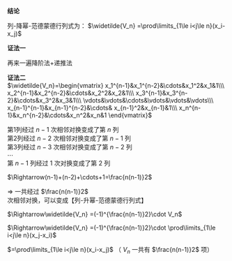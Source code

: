 **结论**    
    
列-降幂-范德蒙德行列式为： $\widetilde{V_n}    
=\prod\limits_{1\le i<j\le n}(x_i-x_j)$     
    
**证法一**    
    
再来一遍降阶法+递推法    
    
**证法二**    
 $\widetilde{V_n}=\begin{vmatrix}    
x_1^{n-1}&x_1^{n-2}&\cdots&x_1^2&x_1&1\\\     
x_2^{n-1}&x_2^{n-2}&\cdots&x_2^2&x_2&1\\\     
x_3^{n-1}&x_3^{n-2}&\cdots&x_3^2&x_3&1\\\     
\vdots&\vdots&\cdots&\vdots&\vdots&\vdots\\\     
x_{n-1}^{n-1}&x_{n-1}^{n-2}&\cdots&    
x_{n-1}^2&x_{n-1}&1\\\     
x_n^{n-1}&x_n^{n-2}&\cdots&x_n^2&x_n&1    
\end{vmatrix}$     
    
第1列经过 $n-1$ 次相邻对换变成了第 $n$ 列    
第2列经过 $n-2$ 次相邻对换变成了第 $n-1$ 列    
第3列经过 $n-3$ 次相邻对换变成了第 $n-2$ 列    
 $\cdots$     
第 $n-1$ 列经过 $1$ 次对换变成了第 $2$ 列    
    
 $\Rightarrow(n-1)+(n-2)+\cdots+1=\frac{n(n-1)}2$     
    
 $\Rightarrow$ 一共经过 $\frac{n(n-1)}2$ 次相邻对换，可以变成【列-升幂-范德蒙德行列式】    
    
 $\Rightarrow\widetilde{V_n}    
=(-1)^{\frac{n(n-1)}2}\cdot V_n$     
    
 $\Rightarrow\widetilde{V_n}    
=(-1)^{\frac{n(n-1)}2}\cdot    
\prod\limits_{1\le i<j\le n}(x_j-x_i)$     
    
 $=\prod\limits_{1\le i<j\le n}(x_i-x_j)$  （ $V_n$ 一共有 $\frac{n(n-1)}2$ 项）    
